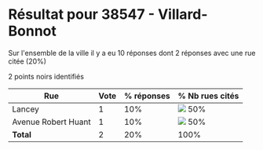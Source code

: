 # Résultat pour 38547 - Villard-Bonnot

Sur l'ensemble de la ville il y a eu 10 réponses dont 2 réponses avec une rue citée (20%)

2 points noirs identifiés

| Rue | Vote | % réponses | % Nb rues cités|
|-----|------|------------|----------------|
| Lancey | 1 | 10% | <img src="../../img/bar_50.gif" />&nbsp;50%|
| Avenue Robert Huant | 1 | 10% | <img src="../../img/bar_50.gif" />&nbsp;50%|
| **Total** | 2 | 20% | 100%|
